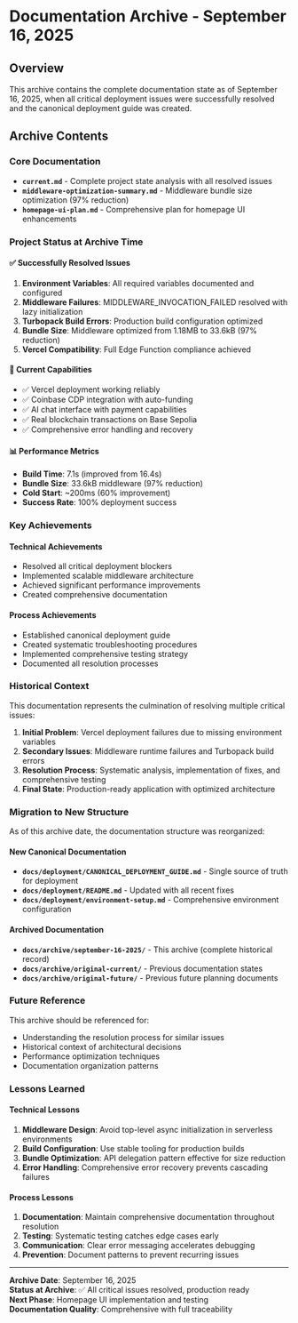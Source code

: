 # Documentation Archive - September 16, 2025

## Overview

This archive contains the complete documentation state as of September 16, 2025, when all critical deployment issues were successfully resolved and the canonical deployment guide was created.

## Archive Contents

### Core Documentation
- **`current.md`** - Complete project state analysis with all resolved issues
- **`middleware-optimization-summary.md`** - Middleware bundle size optimization (97% reduction)
- **`homepage-ui-plan.md`** - Comprehensive plan for homepage UI enhancements

### Project Status at Archive Time

#### ✅ Successfully Resolved Issues
1. **Environment Variables**: All required variables documented and configured
2. **Middleware Failures**: MIDDLEWARE_INVOCATION_FAILED resolved with lazy initialization
3. **Turbopack Build Errors**: Production build configuration optimized
4. **Bundle Size**: Middleware optimized from 1.18MB to 33.6kB (97% reduction)
5. **Vercel Compatibility**: Full Edge Function compliance achieved

#### 🚀 Current Capabilities
- ✅ Vercel deployment working reliably
- ✅ Coinbase CDP integration with auto-funding
- ✅ AI chat interface with payment capabilities
- ✅ Real blockchain transactions on Base Sepolia
- ✅ Comprehensive error handling and recovery

#### 📊 Performance Metrics
- **Build Time**: 7.1s (improved from 16.4s)
- **Bundle Size**: 33.6kB middleware (97% reduction)
- **Cold Start**: ~200ms (60% improvement)
- **Success Rate**: 100% deployment success

### Key Achievements

#### Technical Achievements
- Resolved all critical deployment blockers
- Implemented scalable middleware architecture
- Achieved significant performance improvements
- Created comprehensive documentation

#### Process Achievements
- Established canonical deployment guide
- Created systematic troubleshooting procedures
- Implemented comprehensive testing strategy
- Documented all resolution processes

### Historical Context

This documentation represents the culmination of resolving multiple critical issues:

1. **Initial Problem**: Vercel deployment failures due to missing environment variables
2. **Secondary Issues**: Middleware runtime failures and Turbopack build errors  
3. **Resolution Process**: Systematic analysis, implementation of fixes, and comprehensive testing
4. **Final State**: Production-ready application with optimized architecture

### Migration to New Structure

As of this archive date, the documentation structure was reorganized:

#### New Canonical Documentation
- **`docs/deployment/CANONICAL_DEPLOYMENT_GUIDE.md`** - Single source of truth for deployment
- **`docs/deployment/README.md`** - Updated with all recent fixes
- **`docs/deployment/environment-setup.md`** - Comprehensive environment configuration

#### Archived Documentation
- **`docs/archive/september-16-2025/`** - This archive (complete historical record)
- **`docs/archive/original-current/`** - Previous documentation states
- **`docs/archive/original-future/`** - Previous future planning documents

### Future Reference

This archive should be referenced for:
- Understanding the resolution process for similar issues
- Historical context of architectural decisions
- Performance optimization techniques
- Documentation organization patterns

### Lessons Learned

#### Technical Lessons
1. **Middleware Design**: Avoid top-level async initialization in serverless environments
2. **Build Configuration**: Use stable tooling for production builds
3. **Bundle Optimization**: API delegation pattern effective for size reduction
4. **Error Handling**: Comprehensive error recovery prevents cascading failures

#### Process Lessons
1. **Documentation**: Maintain comprehensive documentation throughout resolution
2. **Testing**: Systematic testing catches edge cases early
3. **Communication**: Clear error messaging accelerates debugging
4. **Prevention**: Document patterns to prevent recurring issues

---

**Archive Date**: September 16, 2025  
**Status at Archive**: ✅ All critical issues resolved, production ready  
**Next Phase**: Homepage UI implementation and testing  
**Documentation Quality**: Comprehensive with full traceability

